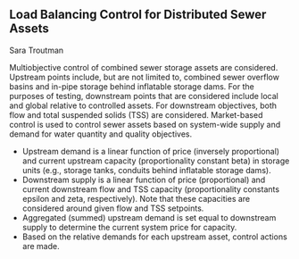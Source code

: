 ## Load Balancing Control for Distributed Sewer Assets
Sara Troutman

Multiobjective control of combined sewer storage assets are considered. Upstream points include, but are not limited to, combined sewer overflow basins and in-pipe storage behind inflatable storage dams. For the purposes of testing, downstream points that are considered include local and global relative to controlled assets. For downstream objectives, both flow and total suspended solids (TSS) are considered. Market-based control is used to control sewer assets based on system-wide supply and demand for water quantity and quality objectives.

* Upstream demand is a linear function of price (inversely proportional) and current upstream capacity (proportionality constant beta) in storage units (e.g., storage tanks, conduits behind inflatable storage dams).
* Downstream supply is a linear function of price (proportional) and current downstream flow and TSS capacity (proportionality constants epsilon and zeta, respectively). Note that these capacities are considered around given flow and TSS setpoints.
* Aggregated (summed) upstream demand is set equal to downstream supply to determine the current system price for capacity.
* Based on the relative demands for each upstream asset, control actions are made.
